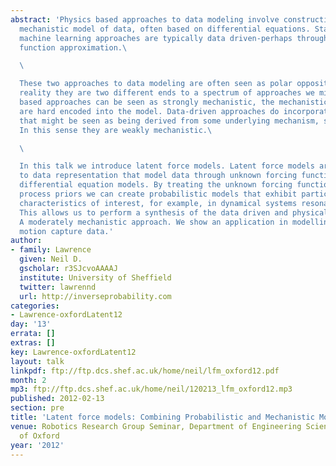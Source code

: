 ```yaml
---
abstract: 'Physics based approaches to data modeling involve constructing an accurate
  mechanistic model of data, often based on differential equations. Statistical and
  machine learning approaches are typically data driven-perhaps through regularized
  function approximation.\

  \

  These two approaches to data modeling are often seen as polar opposites, but in
  reality they are two different ends to a spectrum of approaches we might take. Physics
  based approaches can be seen as strongly mechanistic, the mechanistic assumptions
  are hard encoded into the model. Data-driven approaches do incorporate assumptions
  that might be seen as being derived from some underlying mechanism, such as smoothness.
  In this sense they are weakly mechanistic.\

  \

  In this talk we introduce latent force models. Latent force models are a new approach
  to data representation that model data through unknown forcing functions that drive
  differential equation models. By treating the unknown forcing functions with Gaussian
  process priors we can create probabilistic models that exhibit particular physical
  characteristics of interest, for example, in dynamical systems resonance and inertia.
  This allows us to perform a synthesis of the data driven and physical modeling paradigms.
  A moderately mechanistic approach. We show an application in modelling of human
  motion capture data.'
author:
- family: Lawrence
  given: Neil D.
  gscholar: r3SJcvoAAAAJ
  institute: University of Sheffield
  twitter: lawrennd
  url: http://inverseprobability.com
categories:
- Lawrence-oxfordLatent12
day: '13'
errata: []
extras: []
key: Lawrence-oxfordLatent12
layout: talk
linkpdf: ftp://ftp.dcs.shef.ac.uk/home/neil/lfm_oxford12.pdf
month: 2
mp3: ftp://ftp.dcs.shef.ac.uk/home/neil/120213_lfm_oxford12.mp3
published: 2012-02-13
section: pre
title: 'Latent force models: Combining Probabilistic and Mechanistic Modelling'
venue: Robotics Research Group Seminar, Department of Engineering Science, University
  of Oxford
year: '2012'
---
```

